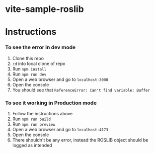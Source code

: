 # vite-sample-roslib

# Instructions

### To see the error in dev mode
1. Clone this repo
2. `cd` into local clone of repo
3. Run `npm install`
4. Run `npm run dev`
5. Open a web browser and go to `localhost:3000`
6. Open the console
7. You should see that `ReferenceError: Can't find variable: Buffer`

### To see it working in Production mode
1. Follow the instructions above
2. Run `npm run build`
3. Run `npm run preview`
4. Open a web browser and go to `localhost:4173`
5. Open the console
6. There shouldn't be any error, instead the ROSLIB object should be logged as intended
